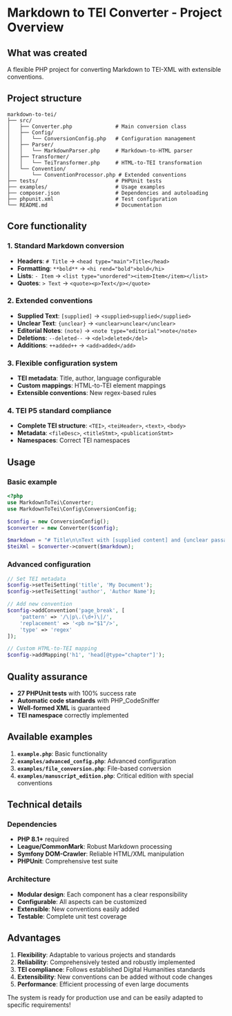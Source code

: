 # Markdown to TEI Converter - Project Overview

## What was created

A flexible PHP project for converting Markdown to TEI-XML with extensible conventions.

## Project structure

```
markdown-to-tei/
├── src/
│   ├── Converter.php              # Main conversion class
│   ├── Config/
│   │   └── ConversionConfig.php   # Configuration management
│   ├── Parser/
│   │   └── MarkdownParser.php     # Markdown-to-HTML parser
│   ├── Transformer/
│   │   └── TeiTransformer.php     # HTML-to-TEI transformation
│   └── Convention/
│       └── ConventionProcessor.php # Extended conventions
├── tests/                         # PHPUnit tests
├── examples/                      # Usage examples
├── composer.json                  # Dependencies and autoloading
├── phpunit.xml                    # Test configuration
└── README.md                      # Documentation
```

## Core functionality

### 1. Standard Markdown conversion

- **Headers**: `# Title` → `<head type="main">Title</head>`
- **Formatting**: `**bold**` → `<hi rend="bold">bold</hi>`
- **Lists**: `- Item` → `<list type="unordered"><item>Item</item></list>`
- **Quotes**: `> Text` → `<quote><p>Text</p></quote>`

### 2. Extended conventions

- **Supplied Text**: `[supplied]` → `<supplied>supplied</supplied>`
- **Unclear Text**: `{unclear}` → `<unclear>unclear</unclear>`
- **Editorial Notes**: `(note)` → `<note type="editorial">note</note>`
- **Deletions**: `--deleted--` → `<del>deleted</del>`
- **Additions**: `++added++` → `<add>added</add>`

### 3. Flexible configuration system

- **TEI metadata**: Title, author, language configurable
- **Custom mappings**: HTML-to-TEI element mappings
- **Extensible conventions**: New regex-based rules

### 4. TEI P5 standard compliance

- **Complete TEI structure**: `<TEI>`, `<teiHeader>`, `<text>`, `<body>`
- **Metadata**: `<fileDesc>`, `<titleStmt>`, `<publicationStmt>`
- **Namespaces**: Correct TEI namespaces

## Usage

### Basic example

```php
<?php
use MarkdownToTei\Converter;
use MarkdownToTei\Config\ConversionConfig;

$config = new ConversionConfig();
$converter = new Converter($config);

$markdown = "# Title\n\nText with [supplied content] and {unclear passages}.";
$teiXml = $converter->convert($markdown);
```

### Advanced configuration

```php
// Set TEI metadata
$config->setTeiSetting('title', 'My Document');
$config->setTeiSetting('author', 'Author Name');

// Add new convention
$config->addConvention('page_break', [
    'pattern' => '/\|p\.(\d+)\|/',
    'replacement' => '<pb n="$1"/>',
    'type' => 'regex'
]);

// Custom HTML-to-TEI mapping
$config->addMapping('h1', 'head[@type="chapter"]');
```

## Quality assurance

- **27 PHPUnit tests** with 100% success rate
- **Automatic code standards** with PHP_CodeSniffer
- **Well-formed XML** is guaranteed
- **TEI namespace** correctly implemented

## Available examples

1. **`example.php`**: Basic functionality
2. **`examples/advanced_config.php`**: Advanced configuration
3. **`examples/file_conversion.php`**: File-based conversion
4. **`examples/manuscript_edition.php`**: Critical edition with special conventions

## Technical details

### Dependencies

- **PHP 8.1+** required
- **League/CommonMark**: Robust Markdown processing
- **Symfony DOM-Crawler**: Reliable HTML/XML manipulation
- **PHPUnit**: Comprehensive test suite

### Architecture

- **Modular design**: Each component has a clear responsibility
- **Configurable**: All aspects can be customized
- **Extensible**: New conventions easily added
- **Testable**: Complete unit test coverage

## Advantages

1. **Flexibility**: Adaptable to various projects and standards
2. **Reliability**: Comprehensively tested and robustly implemented
3. **TEI compliance**: Follows established Digital Humanities standards
4. **Extensibility**: New conventions can be added without code changes
5. **Performance**: Efficient processing of even large documents

The system is ready for production use and can be easily adapted to specific requirements!
